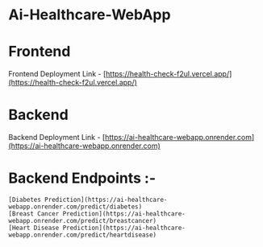 # Ai-Healthcare-WebApp
# Frontend 
  Frontend Deployment Link - [https://health-check-f2ul.vercel.app/](https://health-check-f2ul.vercel.app/)
# Backend 
  Backend Deployment Link - [https://ai-healthcare-webapp.onrender.com](https://ai-healthcare-webapp.onrender.com)
# Backend Endpoints :- 
    [Diabetes Prediction](https://ai-healthcare-webapp.onrender.com/predict/diabetes)
    [Breast Cancer Prediction](https://ai-healthcare-webapp.onrender.com/predict/breastcancer)
    [Heart Disease Prediction](https://ai-healthcare-webapp.onrender.com/predict/heartdisease)
